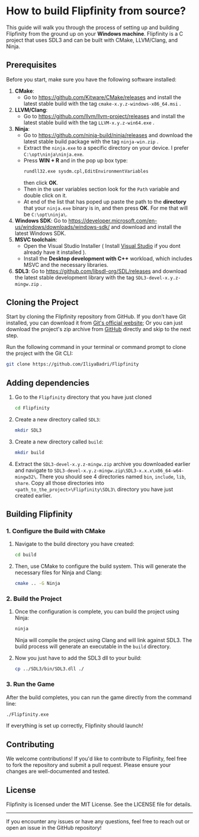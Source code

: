 # How to build Flipfinity from source?

This guide will walk you through the process of setting up and building Flipfinity from the ground up on your **Windows machine**. Flipfinity is a C project that uses SDL3 and can be built with CMake, LLVM/Clang, and Ninja.

## Prerequisites

Before you start, make sure you have the following software installed:

1.  **CMake**: 
	- Go to https://github.com/Kitware/CMake/releases and install the latest stable build with the tag `cmake-x.y.z-windows-x86_64.msi` .
2.  **LLVM/Clang**: 
	- Go to https://github.com/llvm/llvm-project/releases and install the latest stable build with the tag `LLVM-x.y.z-win64.exe` .
3.  **Ninja**: 
	- Go to https://github.com/ninja-build/ninja/releases and download the latest stable build package with the tag `ninja-win.zip` .
	- Extract the `ninja.exe` to a specific directory on your device. I prefer `C:\opt\ninja\ninja.exe`.
	- Press **WIN + R** and in the pop up box type:
		```sh
		rundll32.exe sysdm.cpl,EditEnvironmentVariables
		```
		then click **OK**.
	- Then in the user variables section look for the `Path` variable and double click on it.
	- At end of the list that has poped up paste the path to the **directory** that your `ninja.exe` binary is in, and then press **OK**. For me that will be `C:\opt\ninja\`.
4. **Windows SDK**:
	Go to https://developer.microsoft.com/en-us/windows/downloads/windows-sdk/ and download and install the latest Windows SDK.
5. **MSVC toolchain**:
	-   Open the Visual Studio Installer ( Install [Visual Studio](https://visualstudio.microsoft.com/) if you dont already have it installed ).
	-   Install the **Desktop development with C++** workload, which includes MSVC and the necessary libraries.
7.  **SDL3**: Go to https://github.com/libsdl-org/SDL/releases and download the latest stable development library with the tag `SDL3-devel-x.y.z-mingw.zip` .

## Cloning the Project

Start by cloning the Flipfinity repository from GitHub. If you don’t have Git installed, you can download it from [Git's official website](https://git-scm.com/); Or you can just download the project's zip archive from [GitHub](https://github.com/IliyaBadri/Flipfinity) directly and skip to the next step.

Run the following command in your terminal or command prompt to clone the project with the Git CLI:
```sh
git clone https://github.com/IliyaBadri/Flipfinity
```

## Adding dependencies
1. Go to the `Flipfinity` directory that you have just cloned
	```sh
	cd Flipfinity
	```
2. Create a new directory called `SDL3`:
	```sh
	mkdir SDL3
	```
3. Create a new directory called `build`:
	```sh
	mkdir build
	```
4. Extract the `SDL3-devel-x.y.z-mingw.zip` archive you downloaded earlier and navigate to `SDL3-devel-x.y.z-mingw.zip\SDL3-x.x.x\x86_64-w64-mingw32\`. There you should see 4 directories named `bin`, `include`, `lib`, `share`. Copy all those directories into `<path_to_the_project>\Flipfinity\SDL3\` directory you have just created earlier.


## Building Flipfinity

### 1. Configure the Build with CMake

1. Navigate to the build directory you have created:

	```sh
	cd build
	```

2. Then, use CMake to configure the build system. This will generate the necessary files for Ninja and Clang:

	```sh
	cmake .. -G Ninja
	```

### 2. Build the Project

1. Once the configuration is complete, you can build the project using Ninja:

	```sh
	ninja
	```
	
	Ninja will compile the project using Clang and will link against SDL3. The build process will generate an executable in the `build` directory.
2. Now you just have to add the SDL3 dll to your build:
	```sh
	cp ../SDL3/bin/SDL3.dll ./
	```

### 3. Run the Game

After the build completes, you can run the game directly from the command line:

```sh
./Flipfinity.exe
```

If everything is set up correctly, Flipfinity should launch!

## Contributing

We welcome contributions! If you'd like to contribute to Flipfinity, feel free to fork the repository and submit a pull request. Please ensure your changes are well-documented and tested.

## License

Flipfinity is licensed under the MIT License. See the LICENSE file for details.

----------

If you encounter any issues or have any questions, feel free to reach out or open an issue in the GitHub repository!

